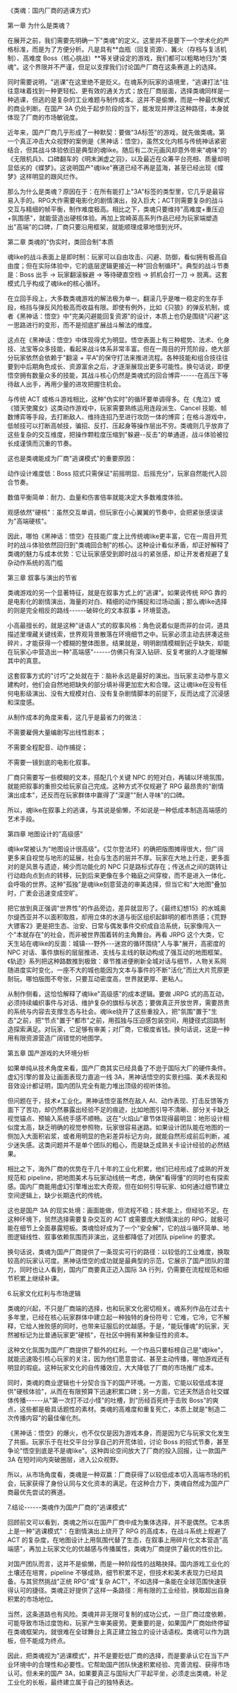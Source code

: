 《类魂：国内厂商的逃课方式》

第一章 为什么是类魂？

在展开之前，我们需要先明确一下"类魂"的定义。这里并不是要下一个学术化的严格标准，而是为了方便分析。凡是具有**血瓶（回复资源）、篝火（存档与复活机制）、高难度
Boss（核心挑战）**等关键设定的游戏，我们都可以粗略地归为"类魂"。这个界限并不严谨，但足以支撑我们讨论国产厂商在这条赛道上的选择。

同时需要说明，"逃课"在这里绝不是贬义。在魂系列玩家的语境里，"逃课打法"往往意味着找到一种更轻松、更有效的通关方式；放在厂商层面，选择类魂同样是一种逃课，但逃的是复杂的工业难题与制作成本。这并不是偷懒，而是一种最优解式的商业判断。在国产
3A
仍处于起步阶段的当下，能发现并押注这种路径，本身就体现了厂商的市场敏锐度。

近年来，国产厂商几乎形成了一种默契：要做"3A标签"的游戏，就先做类魂。第一个真正冲击大众视野的案例是《黑神话：悟空》，虽然文化内核与传统神话紧密结合，但其战斗体验依旧是典型的魂like。随后有二次元画风却意外带来"魂味"的《无限机兵》、口碑翻车的《明末渊虚之羽》，以及最近在众筹平台亮相、质量却明显低劣的《蝶梦》。这说明国产"魂like"赛道已经不再是蓝海，甚至已经出现《蝶梦》这样明显的跟风烂作。

那么为什么是类魂？原因在于：在所有能打上"3A"标签的类型里，它几乎是最容易入手的。RPG大作需要电影化的剧情演出，投入巨大；ACT则需要复杂的战斗交互与精细的帧平衡，制作难度极高。相比之下，类魂只要维持"高难度+重压迫+氛围感"，就能营造出硬核体验。再加上宫崎英高系列作品已经为玩家端塑造出"高端"的口碑，厂商只要沿用框架，就能顺理成章地借到光环。

第二章 类魂的"伪实时，类回合制"本质

魂like的战斗表面上是即时制：玩家可以自由攻击、闪避、防御，看似拥有极高自由度；但在实际体验中，它的底层逻辑更接近一种"回合制循环"。典型的战斗节奏是：Boss
出手 → 玩家翻滚躲避 → 等待硬直空档 → 抓机会打一刀 →
脱离。这套模式几乎构成了魂like的核心循环。

在立回手段上，大多数类魂游戏的解法极为单一。翻滚几乎是唯一稳定的生存手段，格挡与弹反风险极高而收益有限。即使有例外，比如《只狼》的弹反机制，或者《黑神话：悟空》中"完美闪避能回复资源"的设计，本质上也仍是围绕"闪避"这一思路进行的变形，而不是彻底扩展战斗解法的维度。

这点在《黑神话：悟空》中体现得尤为明显。悟空表面上有三种棍势、法术、化身技、法宝等众多技能，看起来战斗体系非常丰富。但在一周目的开荒阶段，绝大部分玩家依然会依赖于"翻滚 +
平A"的保守打法来推进流程。各种技能和组合技往往要到中后期角色成长、资源富余之后，才逐渐展现出更多可能性。换句话说，即便悟空拥有数量众多的技能，其战斗核心仍然是类魂式的回合博弈------在高压下等待敌人出手，再用少量的进攻把握住机会。

与传统 ACT
或格斗游戏相比，这种"伪实时"的循环要单调得多。在《鬼泣》或《猎天使魔女》这类动作游戏中，玩家需要熟练运用连段派生、Cancel
技能、帧数博弈等手段，去打断敌人、维持连招乃至进行攻防一体的博弈；在格斗游戏中，低帧技可以打断高帧技，骗招、反打、压起身等操作层出不穷。类魂则几乎放弃了这些复杂的交互维度，把操作颗粒度压缩到"躲避--反击"的单通道，战斗体验被拉长成谨慎而沉重的节奏。

这也是类魂能成为厂商"逃课模式"的重要原因：

动作设计难度低：Boss
招式只需保证"前摇明显、后摇充分"，玩家自然能代入回合节奏。

数值平衡简单：耐力、血量和伤害倍率就能决定大多数难度体验。

观感依然"硬核"：虽然交互单调，但玩家在小心翼翼的节奏中，会把紧张感误读为"高端硬核"。

因此，哪怕《黑神话：悟空》在技能广度上比传统魂like更丰富，它在一周目开荒时的战斗体验依然回归到"类魂回合制"的核心。这种设计看似矛盾，却正好解释了类魂的魅力与成本优势：它让玩家感受到即时战斗的紧张感，却让开发者规避了复杂动作系统的高门槛

第三章 叙事与演出的节省

类魂游戏的另一个显著特征，就是在叙事方式上的"逃课"。如果说传统 RPG
靠的是电影化的剧情演出，海量的对白、精细的动作捕捉和过场动画；那么魂like选择的则是完全相反的路线------破碎化的文本叙事 +
环境营造。

小高最擅长的，就是这种"谜语人"式的叙事风格：角色说着似是而非的台词，道具描述里埋藏关键线索，世界观背景散落在环境细节之中。玩家必须主动去拼凑这些碎片，才能获得一个模糊的整体图景。结果就是，明明剧情模糊到近乎缺失，却能在玩家心中营造出一种"高端感"------仿佛只有深入钻研、反复考据的人才能理解其中的真意。

这套叙事方式的"讨巧"之处就在于：脑补永远是最好的演出。当玩家主动参与意义建构时，他们会自然地把缺失的部分填补得更加宏大和合理。这让魂like在没有任何电影级演出、没有大规模对白、没有复杂剧情脚本的前提下，反而达成了沉浸感和深度感。

从制作成本的角度来看，这几乎是最省力的做法：

不需要雇佣大量编剧写出线性剧本；

不需要全程配音、动作捕捉；

不需要一镜到底的电影化叙事。

厂商只需要写一些模糊的文本，搭配几个关键 NPC
的短对白，再辅以环境氛围，就能把叙事的重担交给玩家自己完成。这种方式不仅规避了
RPG
最昂贵的"剧情演出成本"，还反而在玩家群体中赢得了"深邃""耐人寻味"的口碑。

所以，魂like在叙事上的逃课，与其说是偷懒，不如说是一种低成本制造高端感的艺术手段。

第四章 地图设计的"高级感"

魂like常被认为"地图设计很高级"。《艾尔登法环》的确把版图摊得很大，但广阔更多来自视觉与地形的延展，社会与生态的层并不厚。玩家在大地上行走，更多面对的是风景与遗迹，稀少而功能化的
NPC
只是路标式存在；传送点之间的跳转让行动趋向点到点的转移，玩到后来更像在多个箱庭之间穿梭，而不是进入一体化、会呼吸的世界。这种"孤独"是魂like刻意营造的审美选择，但当它和"大地图"叠加时，广袤会迅速变成空旷。

把它放到真正强调"世界性"的作品旁边，差异就显形了。《最终幻想15》的水城奥尔缇西亚并不以面积取胜，却用立体的水道与街区组织起鲜明的都市质感；《荒野大镖客2》更是把生态、治安、日常与偶发事件交织成自洽系统，玩家像闯入一个"本就存在"的社会，而非被世界围着转的主角舞台。再看
JRPG
这个大类，它天生站在魂like的反面：城镇---野外---迷宫的循环围绕"人与事"展开，高密度的
NPC
对话、事件旗标的层层推进、支线与主线的联动构成了强互动的地图框架。《轨迹》系列把这种路数推到极致：章节推进便刷新全城对话与细节，人物关系网随进度实时变化，一座不大的城也能因为文本与事件的不断"活化"而比大片荒原更耐玩。哪怕版图不夸张，只要互动密度高，世界就更厚、更粘人。

从制作侧看，这恰恰解释了魂like"高级感"的成本逻辑。要做 JRPG
式的高互动，必须持续编织事件与对话、维护复杂的旗标与状态；要做真正开放世界，需要昂贵的系统与内容去支撑生态与社会。魂like绕开了这些重投入，把"氛围"置于"生态"之前，把"节点"置于"都市"之前，用孤独与压迫感包装空间，用捷径式回路制造探索满足。对玩家，它足够有审美；对厂商，它极度省钱。换句话说，这是一种用有限资源营造广阔错觉的地图学。

第五章 国产游戏的大环境分析

如果单纯从技术角度来看，国产厂商其实已经具备了不逊于国际大厂的硬件条件。虚幻引擎的普及让画面表现力直追一线
3A，黑神话悟空的实景扫描、美术表现和音效设计都证明，国内团队完全有能力堆出顶级的视听体验。

但问题在于，技术≠工业化。黑神话悟空虽然在敌人
AI、动作表现、打击反馈等方面下了苦功，却仍然暴露出经验不足的痕迹，比如地图引导不清晰、部分关卡缺乏视觉锚点、预输入系统手感不顺畅。这在"火焰山"章节体现得最明显：地形设计相似度太高，缺乏明确的视觉参照物，玩家很容易迷路。如果设计团队能在地图的一侧加入大面积岩浆，或者用明显的色彩差异标记方向，就能自然形成前后判断，减少迷失感。这类问题并不是单个团队的粗心，而是缺乏成熟关卡设计经验的必然结果。

相比之下，海外厂商的优势在于几十年的工业化积累，他们已经形成了成熟的开发规范和
pipeline，把地图美术与玩家动线统一考虑，确保"看得懂"的同时也有探索感。国内厂商能用虚幻引擎堆出宏大奇观，但在如何引导玩家、如何通过细节建立空间逻辑上，缺少长期迭代的传统。

这也是国产 3A
的现实处境：画面能做，但流程不稳；技术能上，但经验不足。在这种环境下，贸然选择需要复杂交互的
ACT 或需要庞大剧情演出的
RPG，就极可能在细节上全面暴露短板。类魂恰好成为了一个"安全解"，它的战斗循环简单、地图逻辑线性、叙事依赖氛围而非演出，这些都降低了对团队
pipeline 的要求。

换句话说，类魂为国产厂商提供了一条现实可行的路径：以较低的工业难度，换取较高的玩家认可度。黑神话悟空的成功就是最典型的示范，它展示了国产团队的潜力，同时也让人看到，国内厂商要真正迈入国际
3A 行列，仍需要在流程规范和细节积累上继续补课。

6.玩家文化红利与市场逻辑

类魂的兴起，不只是厂商端的选择，也和玩家文化密切相关。魂系列作品在过去十多年里，已经在核心玩家群体中建立起一种独特的身份符号：它难，它冷，它不解释，它给人挫败感的同时，也带来征服后的优越感。于是，"能玩懂魂"的玩家，天然被标记为比普通玩家更"硬核"，在社区中拥有某种象征性的资本。

这种文化氛围为国产厂商提供了额外的红利。一个作品只要标榜自己是"魂like"，就能迅速吸引核心玩家的关注，因为他们愿意尝试、甚至主动传播，哪怕游戏还有明显的瑕疵。这种玩家文化的自传播效应，大大降低了厂商的市场推广成本。

同时，类魂的商业逻辑也十分契合当下的国产环境。一方面，它能以较低成本提供"硬核体验"，从而在有限预算下迅速积累口碑；另一方面，它还天然适合社交媒体传播------从"第一次打不过小怪"的吐槽，到"历经百死终于击败
Boss"的爽点，这些都是极具话题性的素材。类魂的高难度和重复死亡，本质上就是"制造二次传播内容"的最佳催化剂。

《黑神话：悟空》的爆火，也不仅仅是因为游戏本身，而是因为它与玩家文化发生了共振。玩家乐于在社交平台分享自己的开荒体验，讨论
Boss
的招式节奏，甚至争论"悟空到底是不是魂like"。这种舆论空间放大了厂商的投入回报，让一款国产
3A 在短时间内突破圈层，进入公众视野。

所以，从市场角度看，类魂是一种双赢：厂商获得了以较低成本切入高端市场的机会，玩家获得了身份认同与文化资本的满足。在这种合力下，类魂自然成为国产厂商最优先尝试的赛道。

7.结论------类魂作为国产厂商的"逃课模式"

回顾前文可以看到，类魂之所以在国产厂商中成为集体选择，并不是偶然。它本质上是一种"逃课模式"：在剧情演出上绕开了
RPG 的高成本，在战斗系统上规避了 ACT
的复杂度，在地图设计上用氛围代替了生态，在叙事上用碎片化文本营造"高端感"，再加上玩家文化的优越感与传播属性，类魂为厂商提供了最优的性价比。

对国产团队而言，这并不是偷懒，而是一种阶段性的战略抉择。国内游戏工业化的土壤还在培育，pipeline
不够成熟，细节积累不足，但技术和美术表现力已经具备。与其贸然挑战"正统
RPG"或"复杂
ACT"，不如选择一条能在全球范围快速获得认可的捷径。类魂正好提供了这样一条路径：用有限的工业经验，换取超出自身积累的市场地位。

当然，这条道路也有风险。类魂并非无限可复制的成功公式，一旦厂商过度依赖，可能导致市场过度饱和，玩家产生审美疲劳。更重要的是，如果国产厂商始终停留在类魂框架内，就很难在全球舞台上真正建立独立的设计话语权。类魂可以作为跳板，但不能成为终点。

因此，把类魂视为"逃课模式"，并不是要贬低厂商的选择，而是要承认它在当下产业环境中的合理性和必要性。它帮助国产团队快速积累经验、完善流程、获得市场认可。但未来的国产
3A，如果要真正与国际大厂平起平坐，必须走出类魂，补足工业化的长板，最终建立属于自己的独特表达。
